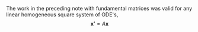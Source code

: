 The work in the preceding note with fundamental matrices was valid for any linear homogeneous square system of ODE's,
$$\boldsymbol{x'}=A\boldsymbol{x}$$
